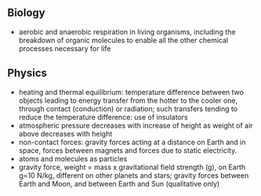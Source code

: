 ## Biology

- aerobic and anaerobic respiration in living organisms, including the breakdown of organic molecules to enable all the other chemical processes necessary for life

## Physics

- heating and thermal equilibrium: temperature difference between two objects leading to energy transfer from the hotter to the cooler one, through contact (conduction) or radiation; such transfers tending to reduce the temperature difference: use of insulators
- atmospheric pressure decreases with increase of height as weight of air above decreases with height
- non-contact forces: gravity forces acting at a distance on Earth and in space, forces between magnets and forces due to static electricity.
- atoms and molecules as particles
- gravity force, weight = mass x gravitational field strength (g), on Earth g=10 N/kg, different on other planets and stars; gravity forces between Earth and Moon, and between Earth and Sun (qualitative only)
